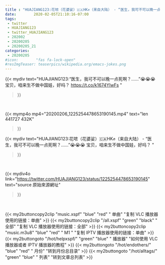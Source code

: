 ```yaml
---
title : "HUAJIANG123:花哝（花婆娑）🇨🇦HK✊（来自大陆） - “医生，我可不可以晚一点死啊？……”😭😭😭  宝贝，咱来生不做中国娃，好吗？ "
date:        2020-02-05T21:10:16-07:00
tags:
 - twitter
 - HUAJIANG123
 - twitter_HUAJIANG123
 - 202002
 - 20200205
 - 20200205_21
categories:
 - 20200205
#icon:        "fas fa-lock-open"
#resImgTeaser: teaserpics/wikipedia.org/emacs-jokes.png
---
```


{{< mydiv text="HUAJIANG123:“医生，我可不可以晚一点死啊？……”😭😭😭  宝贝，咱来生不做中国娃，好吗？ https://t.co/k1674YIwFs "
>}}
<br>


{{< mymp4o mp4="20200206_1225254478653190145.mp4"
text="len 441727    432K"
>}}


{{< mydiv text="HUAJIANG123:花哝（花婆娑）🇨🇦HK✊（来自大陆） - “医生，我可不可以晚一点死啊？……”😭😭😭  宝贝，咱来生不做中国娃，好吗？ "
>}}
<br>

{{< mydiv4o link="https://twitter.com/HUAJIANG123/status/1225254478653190145"
text="source 原始來源網址"
>}}


<br>





{{< my2buttoncopy2clip "music.xspf"        "blue"   "red"    " 单曲"  "复制 VLC 播放器使用的链接：单曲" >}} {{< my2buttoncopy2clip "/all.xspf"         "green"  "black"  " 全部"  "复制 VLC 播放器使用的链接：全部" >}} {{< my2buttoncopy2clip "music.m3u8"        "blue"   "red"    " M1 "    "复制 IPTV 播放器使用的链接：单曲" >}} {{< my2buttongoto      "/hot/helpxspf/"    "green"  "blue"   " 播放器" "如何使用 VLC 播放器或者 IPTV 播放器的教程" >}} {{< my2buttongoto      "/hot/endothers/"   "blue"   "red"    " 月份"   "转到月份总目录" >}} {{< my2buttongoto      "/hot/alltags/"     "green"  "blue"   " 列表"   "转到文章总列表" >}} 
